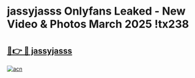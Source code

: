 # jassyjasss Onlyfans Leaked - New Video & Photos March 2025 !tx238

# <h2><a href="https://d0a8j9.iuczelnia.edu.pl?title=jassyjasss&ref=tx238">🔗👉 🔴 jassyjasss</a></h2>

[![acn](https://github.com/user-attachments/assets/0f9c940e-d8b0-45ae-aac7-cd30a18b3e1c)](https://d0a8j9.iuczelnia.edu.pl?title=jassyjasss&ref=tx238)

